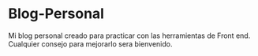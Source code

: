 # Blog-Personal
Mi blog personal creado para practicar con las herramientas de Front end. Cualquier consejo para mejorarlo sera bienvenido.

